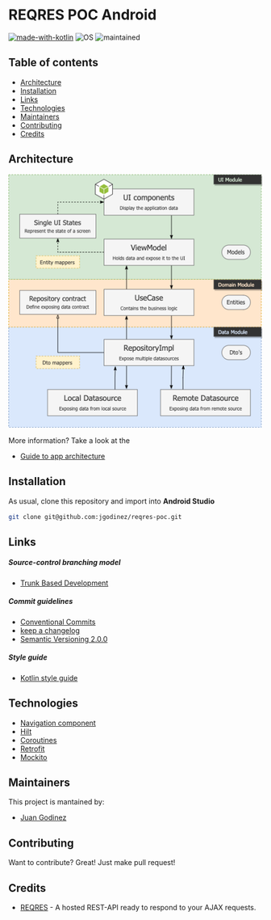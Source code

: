 # REQRES POC Android
[![made-with-kotlin](https://img.shields.io/badge/Kotlin-0095D5?&style=for-the-badge&logo=kotlin&logoColor=white)](https://kotlinlang.org/)
![OS](https://img.shields.io/badge/Android-3DDC84?style=for-the-badge&logo=android&logoColor=white)
![maintained](https://img.shields.io/badge/Maintained%3F-yes-green.svg)

## Table of contents
* [Architecture](#architecture)
* [Installation](#installation)
* [Links](#links)
* [Technologies](#technologies)
* [Maintainers](#maintainers)
* [Contributing](#contributing)
* [Credits](#credits)

## Architecture

![logo](/assets/architecture.png "Architecture diagram")

More information? Take a look at the
* [Guide to app architecture](https://developer.android.com/jetpack/guide)

## Installation
As usual, clone this repository and import into **Android Studio**
```bash
git clone git@github.com:jgodinez/reqres-poc.git
```

## Links

##### Source-control branching model

* [Trunk Based Development](https://trunkbaseddevelopment.com/)


##### Commit guidelines

* [Conventional Commits](https://www.conventionalcommits.org/en/v1.0.0/)
* [keep a changelog](https://keepachangelog.com/en/1.0.0/)
* [Semantic Versioning 2.0.0](https://semver.org/spec/v2.0.0.html)

##### Style guide

* [Kotlin style guide](https://developer.android.com/kotlin/style-guide)

## Technologies
* [Navigation component](https://developer.android.com/guide/navigation/navigation-getting-started)
* [Hilt](https://developer.android.com/training/dependency-injection/hilt-android)
* [Coroutines](https://kotlinlang.org/docs/reference/coroutines-overview.html)
* [Retrofit](https://square.github.io/retrofit/)
* [Mockito](https://github.com/mockito/mockito)

## Maintainers
This project is mantained by:
* [Juan Godinez](https://github.com/jgodinez)

## Contributing
Want to contribute? Great! Just make pull request!

## Credits
* [REQRES](https://reqres.in/) - A hosted REST-API ready to respond to your AJAX requests.
